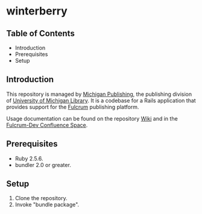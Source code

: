 # winterberry

## Table of Contents
* Introduction
* Prerequisites
* Setup

## Introduction
This repository is managed by [Michigan Publishing](https://www.publishing.umich.edu), 
the publishing division of [University of Michigan Library](https://www.lib.umich.edu). 
It is a codebase for a Rails application that provides support for the 
[Fulcrum](https://www.fulcrum.org) publishing platform. 

Usage documentation can be found on the repository [Wiki](https://github.com/mlibrary/winterberry/wiki) and in the [Fulcrum-Dev Confluence Space](https://tools.lib.umich.edu/confluence/display/FUL/Fulcrum-Dev).

## Prerequisites
* Ruby 2.5.6.
* bundler 2.0 or greater.

## Setup
1. Clone the repository.
2. Invoke "bundle package".
